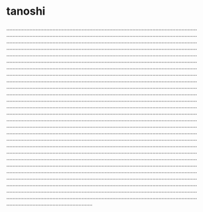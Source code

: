 # tanoshi

............................................................................................................................................................................................................................................................................................................................................................................................................................................................................................................................................................................................................................................................................................................................................................................................................................................................................................................................................................................................................................................................................................................................................................................................................................................................................................................................................................................................................................................................................................................................................................................................................................................................................................................................................................................................................................................................................................................................................................................................................................................................................................................................................................................................................................................................................................................................................................................................................................................................................................................................................................................................................................................................................................................................................................................................................................................................................................................................................................................................................................................................................................................................................................................................................................................................................................................................................................................................................................................................................................................................................
